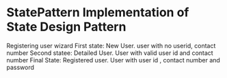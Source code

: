 # StatePattern Implementation of State Design Pattern 
Registering user wizard
First state: New User. user with no userid, contact number
Second statee: Detailed User. User with valid user id and contact number
Final State: Registered user. User with user id , contact number and password
